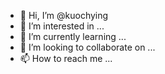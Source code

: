 - 👋 Hi, I’m @kuochying
- 👀 I’m interested in ...
- 🌱 I’m currently learning ...
- 💞️ I’m looking to collaborate on ...
- 📫 How to reach me ...

<!---
kuochying/kuochying is a ✨ special ✨ repository because its `README.md` (this file) appears on your GitHub profile.
You can click the Preview link to take a look at your changes.
--->
